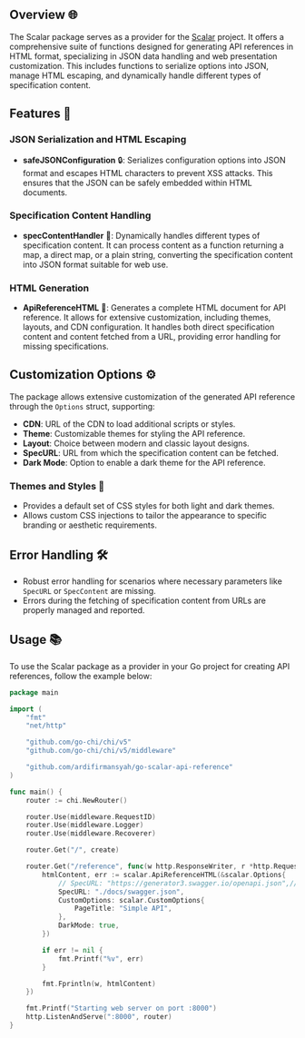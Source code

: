 ## Overview 🌐

The Scalar package serves as a provider for the [Scalar](https://github.com/scalar/scalar) project. It offers a comprehensive suite of functions designed for generating API references in HTML format, specializing in JSON data handling and web presentation customization. This includes functions to serialize options into JSON, manage HTML escaping, and dynamically handle different types of specification content.

## Features 🚀

### JSON Serialization and HTML Escaping

- **safeJSONConfiguration** 🔒: Serializes configuration options into JSON format and escapes HTML characters to prevent XSS attacks. This ensures that the JSON can be safely embedded within HTML documents.

### Specification Content Handling

- **specContentHandler** 📝: Dynamically handles different types of specification content. It can process content as a function returning a map, a direct map, or a plain string, converting the specification content into JSON format suitable for web use.

### HTML Generation

- **ApiReferenceHTML** 📄: Generates a complete HTML document for API reference. It allows for extensive customization, including themes, layouts, and CDN configuration. It handles both direct specification content and content fetched from a URL, providing error handling for missing specifications.

## Customization Options ⚙️

The package allows extensive customization of the generated API reference through the `Options` struct, supporting:

- **CDN**: URL of the CDN to load additional scripts or styles.
- **Theme**: Customizable themes for styling the API reference.
- **Layout**: Choice between modern and classic layout designs.
- **SpecURL**: URL from which the specification content can be fetched.
- **Dark Mode**: Option to enable a dark theme for the API reference.

### Themes and Styles 🎨

- Provides a default set of CSS styles for both light and dark themes.
- Allows custom CSS injections to tailor the appearance to specific branding or aesthetic requirements.

## Error Handling 🛠️

- Robust error handling for scenarios where necessary parameters like `SpecURL` or `SpecContent` are missing.
- Errors during the fetching of specification content from URLs are properly managed and reported.

## Usage 📚

To use the Scalar package as a provider in your Go project for creating API references, follow the example below:

```go
package main

import (
	"fmt"
	"net/http"

	"github.com/go-chi/chi/v5"
	"github.com/go-chi/chi/v5/middleware"

	"github.com/ardifirmansyah/go-scalar-api-reference"
)

func main() {
	router := chi.NewRouter()

	router.Use(middleware.RequestID)
	router.Use(middleware.Logger)
	router.Use(middleware.Recoverer)

	router.Get("/", create)

	router.Get("/reference", func(w http.ResponseWriter, r *http.Request) {
		htmlContent, err := scalar.ApiReferenceHTML(&scalar.Options{
			// SpecURL: "https://generator3.swagger.io/openapi.json",// allow external URL or local path file
			SpecURL: "./docs/swagger.json", 
			CustomOptions: scalar.CustomOptions{
				PageTitle: "Simple API",
			},
			DarkMode: true,
		})

		if err != nil {
			fmt.Printf("%v", err)
		}

		fmt.Fprintln(w, htmlContent)
	})

	fmt.Printf("Starting web server on port :8000")
	http.ListenAndServe(":8000", router)
}

```
